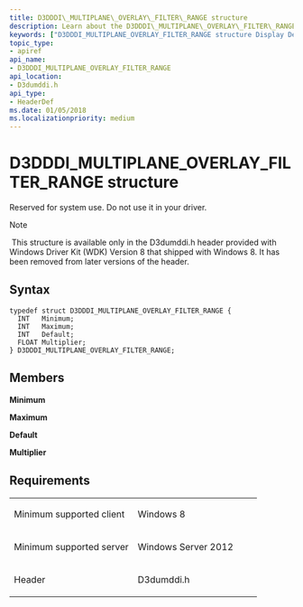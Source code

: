 ```yaml
---
title: D3DDDI\_MULTIPLANE\_OVERLAY\_FILTER\_RANGE structure
description: Learn about the D3DDDI\_MULTIPLANE\_OVERLAY\_FILTER\_RANGE structure, which is reserved for system use. Do not use it in your driver.
keywords: ["D3DDDI_MULTIPLANE_OVERLAY_FILTER_RANGE structure Display Devices"]
topic_type:
- apiref
api_name:
- D3DDDI_MULTIPLANE_OVERLAY_FILTER_RANGE
api_location:
- D3dumddi.h
api_type:
- HeaderDef
ms.date: 01/05/2018
ms.localizationpriority: medium
---
```


# D3DDDI\_MULTIPLANE\_OVERLAY\_FILTER\_RANGE structure


Reserved for system use. Do not use it in your driver.

> [!NOTE]
> This structure is available only in the D3dumddi.h header provided with Windows Driver Kit (WDK) Version 8 that shipped with Windows 8. It has been removed from later versions of the header.

 

Syntax
------

```ManagedCPlusPlus
typedef struct D3DDDI_MULTIPLANE_OVERLAY_FILTER_RANGE {
  INT   Minimum;
  INT   Maximum;
  INT   Default;
  FLOAT Multiplier;
} D3DDDI_MULTIPLANE_OVERLAY_FILTER_RANGE;
```

Members
-------

**Minimum**

**Maximum**

**Default**

**Multiplier**

Requirements
------------

<table>
<colgroup>
<col width="50%" />
<col width="50%" />
</colgroup>
<tbody>
<tr class="odd">
<td align="left"><p>Minimum supported client</p></td>
<td align="left"><p>Windows 8</p></td>
</tr>
<tr class="even">
<td align="left"><p>Minimum supported server</p></td>
<td align="left"><p>Windows Server 2012</p></td>
</tr>
<tr class="odd">
<td align="left"><p>Header</p></td>
<td align="left">D3dumddi.h</td>
</tr>
</tbody>
</table>

 

 





